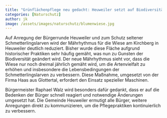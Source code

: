 ```yaml
---
title: "Grünflächenpflege neu gedacht: Heuweiler setzt auf Biodiversität am Kirchberg"
categories: [Naturschutz]
author: jk
image: /assets/images/naturschutz/blumenwiese.jpg
---
```


Auf Anregung der Bürgerrunde Heuweiler und zum Schutz seltener Schmetterlingslarven wird der Mährhythmus für die Wiese am Kirchberg in Heuweiler deutlich reduziert. Bisher wurde diese Fläche aufgrund historischer Praktiken sehr häufig gemäht, was nun zu Gunsten der Biodiversität geändert wird. Der neue Mährhythmus sieht vor, dass die Wiese nur noch dreimal jährlich gemäht wird, um die Artenvielfalt zu erhöhen und insbesondere die Lebensbedingungen der Schmetterlingslarven zu verbessern. Diese Maßnahme, umgesetzt von der Firma Haas aus Glottertal, erfordert den Einsatz spezieller Maschinen.

Bürgermeister Raphael Walz wird besonders dafür gedankt, dass er auf die Bedenken der Bürger schnell reagiert und notwendige Änderungen umgesetzt hat. Die Gemeinde Heuweiler ermutigt alle Bürger, weitere Anregungen direkt zu kommunizieren, um die Pflegepraktiken kontinuierlich zu verbessern.
